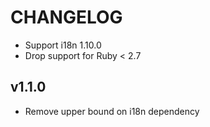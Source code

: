 # CHANGELOG

- Support i18n 1.10.0
- Drop support for Ruby < 2.7

## v1.1.0

- Remove upper bound on i18n dependency
